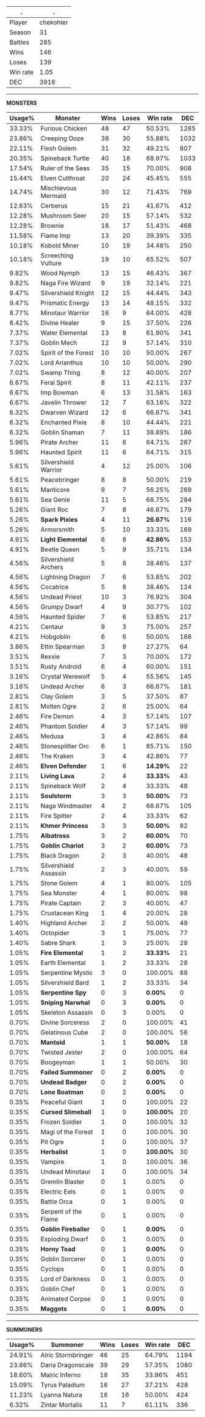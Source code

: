 .|.
|-|-
Player|chekohler
Season|31
Battles|285
Wins|146
Loses|139
Win rate|1.05
DEC|3916

---
**MONSTERS**

Usage%|Monster|Wins|Loses|Win rate|DEC|
-|-|-|-|-|-|
33.33%|Furious Chicken|48|47|50.53%|1285|
23.86%|Creeping Ooze|38|30|55.88%|1032|
22.11%|Flesh Golem|31|32|49.21%|807|
20.35%|Spineback Turtle|40|18|68.97%|1033|
17.54%|Ruler of the Seas|35|15|70.00%|908|
15.44%|Elven Cutthroat|20|24|45.45%|555|
14.74%|Mischievous Mermaid|30|12|71.43%|769|
12.63%|Cerberus|15|21|41.67%|412|
12.28%|Mushroom Seer|20|15|57.14%|532|
12.28%|Brownie|18|17|51.43%|468|
11.58%|Flame Imp|13|20|39.39%|335|
10.18%|Kobold Miner|10|19|34.48%|250|
10.18%|Screeching Vulture|19|10|65.52%|507|
9.82%|Wood Nymph|13|15|46.43%|367|
9.82%|Naga Fire Wizard|9|19|32.14%|221|
9.47%|Silvershield Knight|12|15|44.44%|343|
9.47%|Prismatic Energy|13|14|48.15%|332|
8.77%|Minotaur Warrior|16|9|64.00%|428|
8.42%|Divine Healer|9|15|37.50%|226|
7.37%|Water Elemental|13|8|61.90%|341|
7.37%|Goblin Mech|12|9|57.14%|310|
7.02%|Spirit of the Forest|10|10|50.00%|267|
7.02%|Lord Arianthus|10|10|50.00%|290|
7.02%|Swamp Thing|8|12|40.00%|207|
6.67%|Feral Spirit|8|11|42.11%|237|
6.67%|Imp Bowman|6|13|31.58%|163|
6.67%|Javelin Thrower|12|7|63.16%|322|
6.32%|Dwarven Wizard|12|6|66.67%|341|
6.32%|Enchanted Pixie|8|10|44.44%|221|
6.32%|Goblin Shaman|7|11|38.89%|186|
5.96%|Pirate Archer|11|6|64.71%|287|
5.96%|Haunted Spirit|11|6|64.71%|315|
5.61%|Silvershield Warrior|4|12|25.00%|106|
5.61%|Peacebringer|8|8|50.00%|219|
5.61%|Manticore|9|7|56.25%|269|
5.61%|Sea Genie|11|5|68.75%|284|
5.26%|Giant Roc|7|8|46.67%|179|
5.26%|**Spark Pixies**|4|11|**26.67%**|116|
5.26%|Armorsmith|5|10|33.33%|169|
4.91%|**Light Elemental**|6|8|**42.86%**|153|
4.91%|Beetle Queen|5|9|35.71%|134|
4.56%|Silvershield Archers|5|8|38.46%|137|
4.56%|Lightning Dragon|7|6|53.85%|202|
4.56%|Cocatrice|5|8|38.46%|124|
4.56%|Undead Priest|10|3|76.92%|304|
4.56%|Grumpy Dwarf|4|9|30.77%|102|
4.56%|Haunted Spider|7|6|53.85%|217|
4.21%|Centaur|9|3|75.00%|257|
4.21%|Hobgoblin|6|6|50.00%|168|
3.86%|Ettin Spearman|3|8|27.27%|64|
3.51%|Rexxie|7|3|70.00%|172|
3.51%|Rusty Android|6|4|60.00%|151|
3.16%|Crystal Werewolf|5|4|55.56%|145|
3.16%|Undead Archer|6|3|66.67%|181|
2.81%|Clay Golem|3|5|37.50%|87|
2.81%|Molten Ogre|2|6|25.00%|64|
2.46%|Fire Demon|4|3|57.14%|107|
2.46%|Phantom Soldier|4|3|57.14%|99|
2.46%|Medusa|3|4|42.86%|84|
2.46%|Stonesplitter Orc|6|1|85.71%|150|
2.46%|The Kraken|3|4|42.86%|77|
2.46%|**Elven Defender**|1|6|**14.29%**|22|
2.11%|**Living Lava**|2|4|**33.33%**|43|
2.11%|Spineback Wolf|2|4|33.33%|48|
2.11%|**Soulstorm**|3|3|**50.00%**|73|
2.11%|Naga Windmaster|4|2|66.67%|105|
2.11%|Fire Spitter|2|4|33.33%|62|
2.11%|**Khmer Princess**|3|3|**50.00%**|82|
1.75%|**Albatross**|3|2|**60.00%**|70|
1.75%|**Goblin Chariot**|3|2|**60.00%**|73|
1.75%|Black Dragon|2|3|40.00%|48|
1.75%|Silvershield Assassin|2|3|40.00%|59|
1.75%|Stone Golem|4|1|80.00%|105|
1.75%|Sea Monster|4|1|80.00%|98|
1.75%|Pirate Captain|2|3|40.00%|47|
1.75%|Crustacean King|1|4|20.00%|28|
1.40%|Highland Archer|2|2|50.00%|49|
1.40%|Octopider|3|1|75.00%|77|
1.40%|Sabre Shark|1|3|25.00%|28|
1.05%|**Fire Elemental**|1|2|**33.33%**|21|
1.05%|Earth Elemental|1|2|33.33%|28|
1.05%|Serpentine Mystic|3|0|100.00%|88|
1.05%|Silvershield Bard|1|2|33.33%|34|
1.05%|**Serpentine Spy**|0|3|**0.00%**|0|
1.05%|**Sniping Narwhal**|0|3|**0.00%**|0|
1.05%|Skeleton Assassin|0|3|0.00%|0|
0.70%|Divine Sorceress|2|0|100.00%|41|
0.70%|Gelatinous Cube|2|0|100.00%|56|
0.70%|**Mantoid**|1|1|**50.00%**|18|
0.70%|Twisted Jester|2|0|100.00%|64|
0.70%|Boogeyman|1|1|50.00%|30|
0.70%|**Failed Summoner**|0|2|**0.00%**|0|
0.70%|**Undead Badger**|0|2|**0.00%**|0|
0.70%|**Lone Boatman**|0|2|**0.00%**|0|
0.35%|Peaceful Giant|1|0|100.00%|22|
0.35%|**Cursed Slimeball**|1|0|**100.00%**|20|
0.35%|Frozen Soldier|1|0|100.00%|32|
0.35%|Magi of the Forest|1|0|100.00%|30|
0.35%|Pit Ogre|1|0|100.00%|37|
0.35%|**Herbalist**|1|0|**100.00%**|30|
0.35%|Vampire|1|0|100.00%|36|
0.35%|Undead Minotaur|1|0|100.00%|34|
0.35%|Gremlin Blaster|0|1|0.00%|0|
0.35%|Electric Eels|0|1|0.00%|0|
0.35%|Battle Orca|0|1|0.00%|0|
0.35%|Serpent of the Flame|0|1|0.00%|0|
0.35%|**Goblin Fireballer**|0|1|**0.00%**|0|
0.35%|Exploding Dwarf|0|1|0.00%|0|
0.35%|**Horny Toad**|0|1|**0.00%**|0|
0.35%|Goblin Sorcerer|0|1|0.00%|0|
0.35%|Cyclops|0|1|0.00%|0|
0.35%|Lord of Darkness|0|1|0.00%|0|
0.35%|Goblin Chef|0|1|0.00%|0|
0.35%|Animated Corpse|0|1|0.00%|0|
0.35%|**Maggots**|0|1|**0.00%**|0|

---
**SUMMONERS**

Usage%|Summoner|Wins|Loses|Win rate|DEC|
-|-|-|-|-|-|
24.91%|Alric Stormbringer|46|25|64.79%|1194|
23.86%|Daria Dragonscale|39|29|57.35%|1080|
18.60%|Malric Inferno|18|35|33.96%|451|
15.09%|Tyrus Paladium|16|27|37.21%|428|
11.23%|Lyanna Natura|16|16|50.00%|424|
6.32%|Zintar Mortalis|11|7|61.11%|336|
